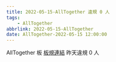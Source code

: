 ```yaml
---
title: 2022-05-15-AllTogether 違規 0 人
tags:
    - AllTogether
abbrlink: 2022-05-15-AllTogether
date: AllTogether-2022-05-15 12:00:00
---
```

AllTogether 板 [板規連結](https://www.ptt.cc/bbs/AllTogether/M.1643211430.A.5FB.html)
昨天違規 0 人
